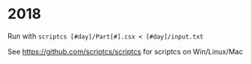 # 2018

Run with `scriptcs [#day]/Part[#].csx < [#day]/input.txt`

See https://github.com/scriptcs/scriptcs for scriptcs on Win/Linux/Mac
